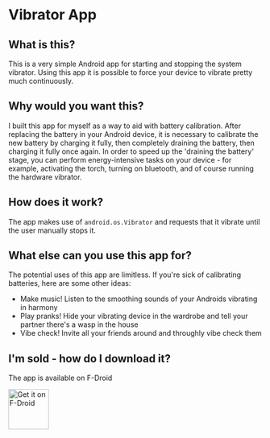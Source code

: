 # Vibrator App

## What is this?

This is a very simple Android app for starting and stopping the system vibrator.
Using this app it is possible to force your device to vibrate pretty much continuously.

## Why would you want this?

I built this app for myself as a way to aid with battery calibration.
After replacing the battery in your Android device, it is necessary to calibrate the new battery by charging it fully, then completely draining the battery, then charging it fully once again.
In order to speed up the 'draining the battery' stage, you can perform energy-intensive tasks on your device - for example, activating the torch, turning on bluetooth, and of course running the hardware vibrator.

## How does it work?

The app makes use of `android.os.Vibrator` and requests that it vibrate until the user manually stops it.

## What else can you use this app for?

The potential uses of this app are limitless. If you're sick of calibrating batteries, here are some other ideas:
- Make music! Listen to the smoothing sounds of your Androids vibrating in harmony
- Play pranks! Hide your vibrating device in the wardrobe and tell your partner there's a wasp in the house
- Vibe check! Invite all your friends around and throughly vibe check them

## I'm sold - how do I download it?

The app is available on F-Droid

[<img src="https://fdroid.gitlab.io/artwork/badge/get-it-on.png"
    alt="Get it on F-Droid"
    height="80">](https://f-droid.org/packages/com.lukeneedham.vibrator)
